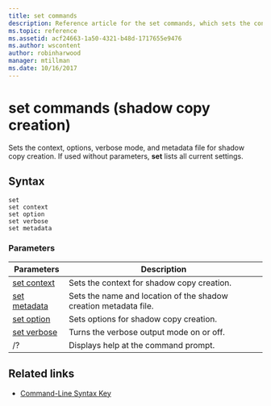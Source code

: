```yaml
---
title: set commands
description: Reference article for the set commands, which sets the context, options, verbose mode, and metadata file for shadow copy creation.
ms.topic: reference
ms.assetid: acf24663-1a50-4321-b48d-1717655e9476
ms.author: wscontent
author: robinharwood
manager: mtillman
ms.date: 10/16/2017
---
```


# set commands (shadow copy creation)

Sets the context, options, verbose mode, and metadata file for shadow copy creation. If used without parameters, **set** lists all current settings.

## Syntax

```
set
set context
set option
set verbose
set metadata
```

### Parameters

| Parameters | Description |
|--|--|
| [set context](set-context.md) | Sets the context for shadow copy creation. |
| [set metadata](set-metadata.md) | Sets the name and location of the shadow creation metadata file. |
| [set option](set-option.md) | Sets options for shadow copy creation. |
| [set verbose](set-verbose.md) | Turns the verbose output mode on or off. |
| /? | Displays help at the command prompt. |

## Related links

- [Command-Line Syntax Key](command-line-syntax-key.md)
